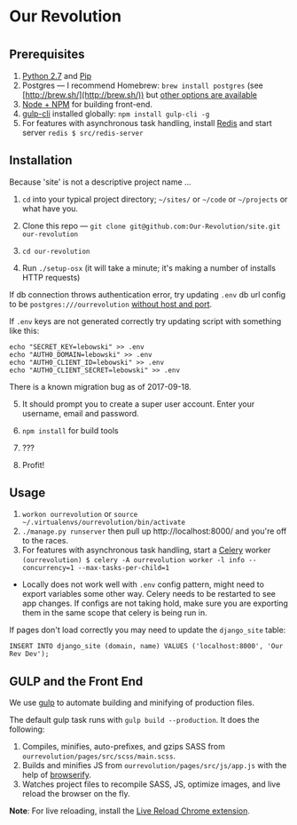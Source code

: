 # Our Revolution
#
## Prerequisites

1. [Python 2.7](https://www.python.org/downloads/) and [Pip](https://pip.pypa.io/en/stable/installing/)
2. Postgres — I recommend Homebrew: `brew install postgres` (see [http://brew.sh/](http://brew.sh/)) but [other options are available](https://www.postgresql.org/download/macosx/)
3. [Node + NPM](https://nodejs.org/en/download/) for building front-end.
4. [gulp-cli](https://gulpjs.com/) installed globally: `npm install gulp-cli -g`
5. For features with asynchronous task handling, install [Redis](https://redis.io/) and start server `redis $ src/redis-server`

## Installation
Because 'site' is not a descriptive project name ...

1. `cd` into your typical project directory; `~/sites/` or `~/code` or `~/projects` or what have you.

2. Clone this repo — `git clone git@github.com:Our-Revolution/site.git our-revolution`

3. `cd our-revolution`

4. Run `./setup-osx` (it will take a minute; it's making a number of installs HTTP requests)

If db connection throws authentication error, try updating `.env` db url config
to be `postgres:///ourrevolution` [without host and port](https://www.peterbe.com/plog/connecting-with-psycopg2-without-a-username-and-password).

If `.env` keys are not generated correctly try updating script with something
like this:
```
echo "SECRET_KEY=lebowski" >> .env
echo "AUTH0_DOMAIN=lebowski" >> .env
echo "AUTH0_CLIENT_ID=lebowski" >> .env
echo "AUTH0_CLIENT_SECRET=lebowski" >> .env
```

There is a known migration bug as of 2017-09-18.

5. It should prompt you to create a super user account. Enter your username, email and password.

6. `npm install` for build tools

7. ???

8. Profit!

## Usage

1. `workon ourrevolution` or `source ~/.virtualenvs/ourrevolution/bin/activate`
2. `./manage.py runserver` then pull up http://localhost:8000/ and you're off to the races.
3. For features with asynchronous task handling, start a [Celery](http://docs.celeryproject.org/en/latest/django/first-steps-with-django.html#starting-the-worker-process) worker `(ourrevolution) $ celery -A ourrevolution worker -l info --concurrency=1 --max-tasks-per-child=1`
 - Locally does not work well with `.env` config pattern, might need to export variables some other way. Celery needs to be restarted to see app changes. If configs are not taking hold, make sure you are exporting them in the same scope that celery is being run in.


If pages don't load correctly you may need to update the `django_site` table:
```
INSERT INTO django_site (domain, name) VALUES ('localhost:8000', 'Our Rev Dev');
```

## GULP and the Front End
We use [gulp](http://gulpjs.com/) to automate building and minifying of production files.

The default gulp task runs with `gulp build --production`. It does the following:
1. Compiles, minifies, auto-prefixes, and gzips SASS from `ourrevolution/pages/src/scss/main.scss`.
2. Builds and minifies JS from `ourrevolution/pages/src/js/app.js` with the help of [browserify](http://browserify.org/).
3. Watches project files to recompile SASS, JS, optimize images, and live reload the browser on the fly.

__Note__: For live reloading, install the [Live Reload Chrome extension](https://chrome.google.com/webstore/detail/livereload/jnihajbhpnppcggbcgedagnkighmdlei).
